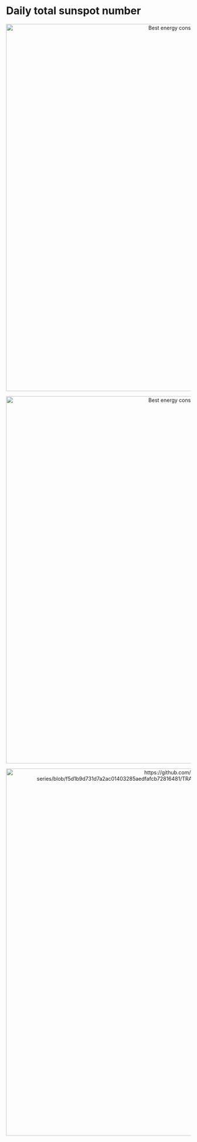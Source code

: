 # Daily total sunspot number

<p align="center">
<img width="1000" alt="Best energy consumption prediction" src="https://github.com/fbayomartinez/time-series/blob/14023f714e671aeec2d13bcf3afcf2c37ae0cb21/TRANSFORMERS_forecasting/outputs/images/architecture.png">
</p>


<p align="center">
<img width="1000" alt="Best energy consumption prediction" src="https://github.com/fbayomartinez/time-series/blob/dde464f0c6b748744dd29b1885c498936e043535/TRANSFORMERS_forecasting/outputs/images/transf_forecast.png">
</p>

<p align="center">
<img width="1000" alt="https://github.com/fbayomartinez/time-series/blob/f5d1b9d731d7a2ac01403285aedfafcb72816481/TRANSFORMERS_forecasting/outputs/images/transf_forecast.png">
</p>
